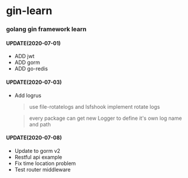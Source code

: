 # gin-learn
### golang gin framework learn


#### UPDATE(2020-07-01)
- ADD jwt  
- ADD gorm 
- ADD go-redis 

#### UPDATE(2020-07-03)
- Add logrus 
   > use file-rotatelogs and lsfshook implement rotate logs
   
   > every package can get new Logger to define it's own log name and path 

#### UPDATE(2020-07-08)
- Update to gorm v2
- Restful api example 
- Fix time location problem
- Test router middleware 
